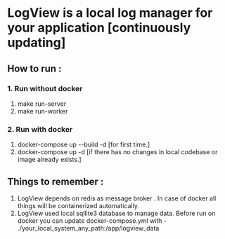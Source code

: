 # LogView is a local log manager for your application [continuously updating]

## How to run :
### 1. Run without docker
1. make run-server
2. make run-worker

### 2. Run with docker
1. docker-compose up --build -d [for first time.]
2. docker-compose up -d [if there has no changes in local codebase or image already exists.]

## Things to remember : 
1. LogView depends on redis as message broker . In case of docker all things will be containerized automatically.
2. LogView used local sqllite3 database to manage data. Before run on docker you can update docker-compose.yml with - ./your_local_system_any_path:/app/logview_data
